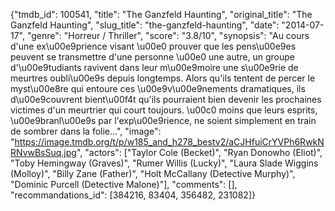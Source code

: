 {"tmdb_id": 100541, "title": "The Ganzfeld Haunting", "original_title": "The Ganzfeld Haunting", "slug_title": "the-ganzfeld-haunting", "date": "2014-07-17", "genre": "Horreur / Thriller", "score": "3.8/10", "synopsis": "Au cours d'une ex\u00e9prience visant \u00e0 prouver que les pens\u00e9es peuvent se transmettre d'une personne \u00e0 une autre, un groupe d'\u00e9tudiants ravivent dans leur m\u00e9moire une s\u00e9rie de meurtres oubli\u00e9s depuis longtemps. Alors qu'ils tentent de percer le myst\u00e8re qui entoure ces \u00e9v\u00e9nements dramatiques, ils d\u00e9couvrent bient\u00f4t qu'ils pourraient bien devenir les prochaines victimes d'un meurtrier qui court toujours. \u00c0 moins que leurs esprits, \u00e9branl\u00e9s par l'exp\u00e9rience, ne soient simplement en train de sombrer dans la folie...", "image": "https://image.tmdb.org/t/p/w185_and_h278_bestv2/aCJHfuiCrYVPh6RwkNRNvwBsSuq.jpg", "actors": ["Taylor Cole (Becket)", "Ryan Donowho (Eliot)", "Toby Hemingway (Graves)", "Rumer Willis (Lucky)", "Laura Slade Wiggins (Molloy)", "Billy Zane (Father)", "Holt McCallany (Detective Murphy)", "Dominic Purcell (Detective Malone)"], "comments": [], "recommandations_id": [384216, 83404, 356482, 231082]}
